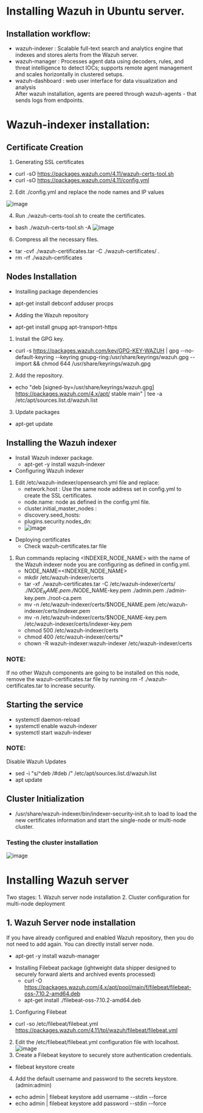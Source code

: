# Installing Wazuh in Ubuntu server.
## Installation workflow:  
* wazuh-indexer : Scalable full-text search and analytics engine that indexes and stores alerts from the Wazuh server.  
* wazuh-manager : Processes agent data using decoders, rules, and threat intelligence to detect IOCs; supports remote agent management and scales horizontally in clustered setups.  
* wazuh-dashboard : web user interface for data visualization and analysis  
After wazuh installation, agents are peered through wazuh-agents - that sends logs from endpoints.  

# Wazuh-indexer installation:  
## Certificate Creation
1. Generating SSL certificates  
 - curl -sO https://packages.wazuh.com/4.11/wazuh-certs-tool.sh  
 - curl -sO https://packages.wazuh.com/4.11/config.yml  
2. Edit ./config.yml and replace the node names and IP values
   
![image](https://github.com/user-attachments/assets/5ebf72f0-a1d1-4058-acbb-1629c4089c7c)  

4. Run ./wazuh-certs-tool.sh to create the certificates.  
 - bash ./wazuh-certs-tool.sh -A
![image](https://github.com/user-attachments/assets/ccc9121a-609b-4998-91ab-1a9a55c98c49)
6. Compress all the necessary files.  
 - tar -cvf ./wazuh-certificates.tar -C ./wazuh-certificates/ .  
 - rm -rf ./wazuh-certificates  

## Nodes Installation  
+ Installing package dependencies   
 - apt-get install debconf adduser procps
+ Adding the Wazuh repository  
 - apt-get install gnupg apt-transport-https
1. Install the GPG key.  
 - curl -s https://packages.wazuh.com/key/GPG-KEY-WAZUH | gpg --no-default-keyring --keyring gnupg-ring:/usr/share/keyrings/wazuh.gpg --import && chmod 644 /usr/share/keyrings/wazuh.gpg
2. Add the repository.  
 - echo "deb [signed-by=/usr/share/keyrings/wazuh.gpg] https://packages.wazuh.com/4.x/apt/ stable main" | tee -a /etc/apt/sources.list.d/wazuh.list
3. Update packages  
 - apt-get update  

## Installing the Wazuh indexer  
* Install Wazuh indexer package.  
  + apt-get -y install wazuh-indexer  
* Configuring Wazuh indexer   
1. Edit /etc/wazuh-indexer/opensearch.yml file and replace:
   - network.host : Use the same node address set in config.yml to create the SSL certificates.
   - node.name: node as defined in the config.yml file.
   - cluster.initial_master_nodes :
   - discovery.seed_hosts:
   - plugins.security.nodes_dn:  
   - ![image](https://github.com/user-attachments/assets/6c63b375-2941-43df-a830-8fdfafdc8f56)  

* Deploying certificates
  - Check wazuh-certificates.tar file  
1. Run commands replacing <INDEXER_NODE_NAME> with the name of the Wazuh indexer node you are configuring as defined in config.yml.  
   - NODE_NAME=<INDEXER_NODE_NAME>  
   - mkdir /etc/wazuh-indexer/certs  
   - tar -xf ./wazuh-certificates.tar -C /etc/wazuh-indexer/certs/ ./$NODE_NAME.pem ./$NODE_NAME-key.pem ./admin.pem ./admin-key.pem ./root-ca.pem  
   - mv -n /etc/wazuh-indexer/certs/$NODE_NAME.pem /etc/wazuh-indexer/certs/indexer.pem  
   - mv -n /etc/wazuh-indexer/certs/$NODE_NAME-key.pem /etc/wazuh-indexer/certs/indexer-key.pem  
   - chmod 500 /etc/wazuh-indexer/certs  
   - chmod 400 /etc/wazuh-indexer/certs/*  
   - chown -R wazuh-indexer:wazuh-indexer /etc/wazuh-indexer/certs  
### NOTE:
 If no other Wazuh components are going to be installed on this node, remove the wazuh-certificates.tar file by running rm -f ./wazuh-certificates.tar to increase security.
##  Starting the service
* systemctl daemon-reload  
* systemctl enable wazuh-indexer  
* systemctl start wazuh-indexer

### NOTE:
Disable Wazuh Updates
  - sed -i "s/^deb /#deb /" /etc/apt/sources.list.d/wazuh.list  
  - apt update  

## Cluster Initialization  
  - /usr/share/wazuh-indexer/bin/indexer-security-init.sh
to load to load the new certificates information and start the single-node or multi-node cluster.
### Testing the cluster installation  
![image](https://github.com/user-attachments/assets/6bd51cf3-23b9-47b6-8e61-03f6fee9009e)  

# Installing Wazuh server  
Two stages: 1. Wazuh server node installation  2. Cluster configuration for multi-node deployment  
## 1. Wazuh Server node installation  
If you have already configured and enabled Wazuh repository, then you do not need to add again. You can directly install  server node.  
- apt-get -y install wazuh-manager  

* Installing Filebeat package (ightweight data shipper designed to securely forward alerts and archived events processed)
  - curl -O https://packages.wazuh.com/4.x/apt/pool/main/f/filebeat/filebeat-oss-7.10.2-amd64.deb  
  - apt-get install ./filebeat-oss-7.10.2-amd64.deb  

1. Configuring Filebeat
  - curl -so /etc/filebeat/filebeat.yml https://packages.wazuh.com/4.11/tpl/wazuh/filebeat/filebeat.yml  
2. Edit the /etc/filebeat/filebeat.yml configuration file with localhost.  
![image](https://github.com/user-attachments/assets/51585b4b-a77e-4d7b-8625-50343b56ee04)
3. Create a Filebeat keystore to securely store authentication credentials.
  - filebeat keystore create  
4. Add the default username and password to the secrets keystore.(admin:admin)  
  - echo admin | filebeat keystore add username --stdin --force  
  - echo admin | filebeat keystore add password --stdin --force




   
